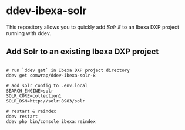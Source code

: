 
# ddev-ibexa-solr

This repository allows you to quickly add *Solr 8* to an Ibexa DXP project running with ddev.

## Add Solr to an existing Ibexa DXP project

```

# run `ddev get` in Ibexa DXP project directory
ddev get comwrap/ddev-ibexa-solr-8

# add solr config to .env.local
SEARCH_ENGINE=solr
SOLR_CORE=collection1
SOLR_DSN=http://solr:8983/solr

# restart & reindex
ddev restart
ddev php bin/console ibexa:reindex

```

